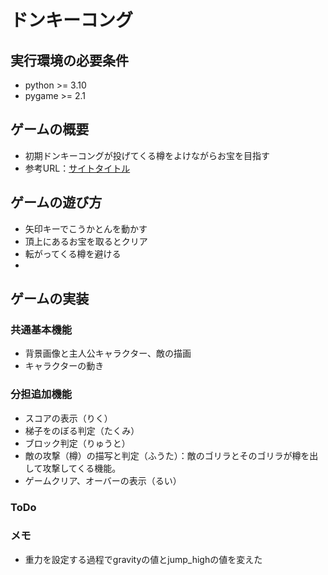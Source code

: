 # ドンキーコング

## 実行環境の必要条件
* python >= 3.10
* pygame >= 2.1

## ゲームの概要
* 初期ドンキーコングが投げてくる樽をよけながらお宝を目指す
* 参考URL：[サイトタイトル](https://www.hoge.com/)

## ゲームの遊び方
* 矢印キーでこうかとんを動かす
* 頂上にあるお宝を取るとクリア
* 転がってくる樽を避ける
* 

## ゲームの実装
### 共通基本機能
* 背景画像と主人公キャラクター、敵の描画
* キャラクターの動き


### 分担追加機能
* スコアの表示（りく）
* 梯子をのぼる判定（たくみ）
* ブロック判定（りゅうと）
* 敵の攻撃（樽）の描写と判定（ふうた）：敵のゴリラとそのゴリラが樽を出して攻撃してくる機能。
* ゲームクリア、オーバーの表示（るい）

### ToDo

### メモ
* 重力を設定する過程でgravityの値とjump_highの値を変えた
